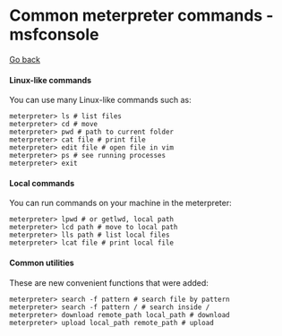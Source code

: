 # Common meterpreter commands - msfconsole

[Go back](../index.md#meterpreter)

<div class="row row-cols-md-2"><div>

#### Linux-like commands

You can use many Linux-like commands such as:

```shell!
meterpreter> ls # list files
meterpreter> cd # move
meterpreter> pwd # path to current folder
meterpreter> cat file # print file
meterpreter> edit file # open file in vim
meterpreter> ps # see running processes
meterpreter> exit
```

#### Local commands

You can run commands on your machine in the meterpreter:

```shell!
meterpreter> lpwd # or getlwd, local path
meterpreter> lcd path # move to local path
meterpreter> lls path # list local files
meterpreter> lcat file # print local file
```
</div><div>

#### Common utilities

These are new convenient functions that were added:

```shell!
meterpreter> search -f pattern # search file by pattern
meterpreter> search -f pattern / # search inside /
meterpreter> download remote_path local_path # download
meterpreter> upload local_path remote_path # upload
```
</div></div>